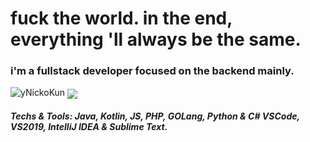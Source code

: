 <h1>fuck the world. in the end, everything 'll always be the same.</h1>
<h3>i'm a fullstack developer focused on the backend mainly.</h3>
<a><img src="https://github-readme-stats.vercel.app/api?username=destroyednicko&show_icons=true&theme=material-palenight&count_private=true" alt="yNickoKun"/></a>
<a><img align="center" src="https://github-readme-stats.vercel.app/api/top-langs/?username=destroyednicko&layout=compact&theme=material-palenight"/></a>
<h5>Techs & Tools:
Java, Kotlin, JS, PHP, GOLang, Python & C#
VSCode, VS2019, IntelliJ IDEA & Sublime Text.
</h5>
